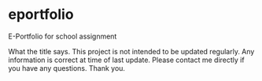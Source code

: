 # eportfolio
E-Portfolio for school assignment

What the title says.
This project is not intended to be updated regularly. Any information is correct at time of last update.
Please contact me directly if you have any questions. Thank you.
